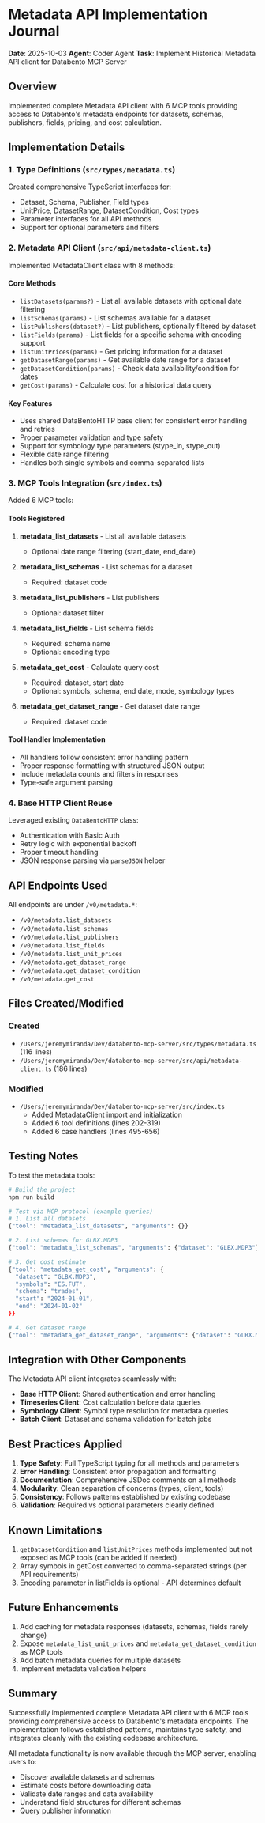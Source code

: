 # Metadata API Implementation Journal

**Date**: 2025-10-03
**Agent**: Coder Agent
**Task**: Implement Historical Metadata API client for Databento MCP Server

## Overview

Implemented complete Metadata API client with 6 MCP tools providing access to Databento's metadata endpoints for datasets, schemas, publishers, fields, pricing, and cost calculation.

## Implementation Details

### 1. Type Definitions (`src/types/metadata.ts`)

Created comprehensive TypeScript interfaces for:
- Dataset, Schema, Publisher, Field types
- UnitPrice, DatasetRange, DatasetCondition, Cost types
- Parameter interfaces for all API methods
- Support for optional parameters and filters

### 2. Metadata API Client (`src/api/metadata-client.ts`)

Implemented MetadataClient class with 8 methods:

#### Core Methods
- `listDatasets(params?)` - List all available datasets with optional date filtering
- `listSchemas(params)` - List schemas available for a dataset
- `listPublishers(dataset?)` - List publishers, optionally filtered by dataset
- `listFields(params)` - List fields for a specific schema with encoding support
- `listUnitPrices(params)` - Get pricing information for a dataset
- `getDatasetRange(params)` - Get available date range for a dataset
- `getDatasetCondition(params)` - Check data availability/condition for dates
- `getCost(params)` - Calculate cost for a historical data query

#### Key Features
- Uses shared DataBentoHTTP base client for consistent error handling and retries
- Proper parameter validation and type safety
- Support for symbology type parameters (stype_in, stype_out)
- Flexible date range filtering
- Handles both single symbols and comma-separated lists

### 3. MCP Tools Integration (`src/index.ts`)

Added 6 MCP tools:

#### Tools Registered
1. **metadata_list_datasets** - List all available datasets
   - Optional date range filtering (start_date, end_date)

2. **metadata_list_schemas** - List schemas for a dataset
   - Required: dataset code

3. **metadata_list_publishers** - List publishers
   - Optional: dataset filter

4. **metadata_list_fields** - List schema fields
   - Required: schema name
   - Optional: encoding type

5. **metadata_get_cost** - Calculate query cost
   - Required: dataset, start date
   - Optional: symbols, schema, end date, mode, symbology types

6. **metadata_get_dataset_range** - Get dataset date range
   - Required: dataset code

#### Tool Handler Implementation
- All handlers follow consistent error handling pattern
- Proper response formatting with structured JSON output
- Include metadata counts and filters in responses
- Type-safe argument parsing

### 4. Base HTTP Client Reuse

Leveraged existing `DataBentoHTTP` class:
- Authentication with Basic Auth
- Retry logic with exponential backoff
- Proper timeout handling
- JSON response parsing via `parseJSON` helper

## API Endpoints Used

All endpoints are under `/v0/metadata.*`:
- `/v0/metadata.list_datasets`
- `/v0/metadata.list_schemas`
- `/v0/metadata.list_publishers`
- `/v0/metadata.list_fields`
- `/v0/metadata.list_unit_prices`
- `/v0/metadata.get_dataset_range`
- `/v0/metadata.get_dataset_condition`
- `/v0/metadata.get_cost`

## Files Created/Modified

### Created
- `/Users/jeremymiranda/Dev/databento-mcp-server/src/types/metadata.ts` (116 lines)
- `/Users/jeremymiranda/Dev/databento-mcp-server/src/api/metadata-client.ts` (186 lines)

### Modified
- `/Users/jeremymiranda/Dev/databento-mcp-server/src/index.ts`
  - Added MetadataClient import and initialization
  - Added 6 tool definitions (lines 202-319)
  - Added 6 case handlers (lines 495-656)

## Testing Notes

To test the metadata tools:

```bash
# Build the project
npm run build

# Test via MCP protocol (example queries)
# 1. List all datasets
{"tool": "metadata_list_datasets", "arguments": {}}

# 2. List schemas for GLBX.MDP3
{"tool": "metadata_list_schemas", "arguments": {"dataset": "GLBX.MDP3"}}

# 3. Get cost estimate
{"tool": "metadata_get_cost", "arguments": {
  "dataset": "GLBX.MDP3",
  "symbols": "ES.FUT",
  "schema": "trades",
  "start": "2024-01-01",
  "end": "2024-01-02"
}}

# 4. Get dataset range
{"tool": "metadata_get_dataset_range", "arguments": {"dataset": "GLBX.MDP3"}}
```

## Integration with Other Components

The Metadata API client integrates seamlessly with:
- **Base HTTP Client**: Shared authentication and error handling
- **Timeseries Client**: Cost calculation before data queries
- **Symbology Client**: Symbol type resolution for metadata queries
- **Batch Client**: Dataset and schema validation for batch jobs

## Best Practices Applied

1. **Type Safety**: Full TypeScript typing for all methods and parameters
2. **Error Handling**: Consistent error propagation and formatting
3. **Documentation**: Comprehensive JSDoc comments on all methods
4. **Modularity**: Clean separation of concerns (types, client, tools)
5. **Consistency**: Follows patterns established by existing codebase
6. **Validation**: Required vs optional parameters clearly defined

## Known Limitations

1. `getDatasetCondition` and `listUnitPrices` methods implemented but not exposed as MCP tools (can be added if needed)
2. Array symbols in getCost converted to comma-separated strings (per API requirements)
3. Encoding parameter in listFields is optional - API determines default

## Future Enhancements

1. Add caching for metadata responses (datasets, schemas, fields rarely change)
2. Expose `metadata_list_unit_prices` and `metadata_get_dataset_condition` as MCP tools
3. Add batch metadata queries for multiple datasets
4. Implement metadata validation helpers

## Summary

Successfully implemented complete Metadata API client with 6 MCP tools providing comprehensive access to Databento's metadata endpoints. The implementation follows established patterns, maintains type safety, and integrates cleanly with the existing codebase architecture.

All metadata functionality is now available through the MCP server, enabling users to:
- Discover available datasets and schemas
- Estimate costs before downloading data
- Validate date ranges and data availability
- Understand field structures for different schemas
- Query publisher information
